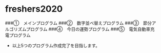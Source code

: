 # freshers2020

###①　メインプログラム
###②　数字並べ替えプログラム 
###③　節分アルゴリズムプログラム 
###④　今日の運勢プログラム
###⑤　電気自動車充電プログラム

- 以上5つのプログラム作成完了を目指します。